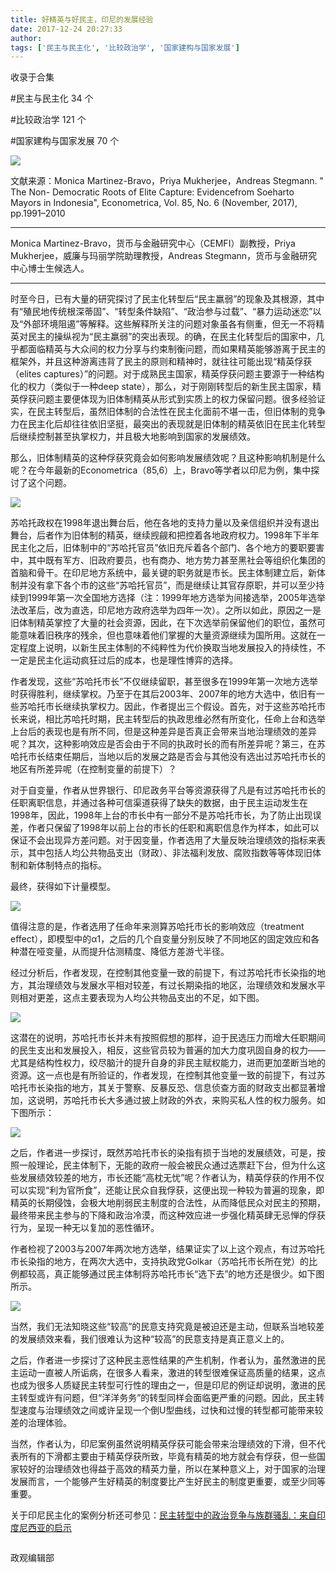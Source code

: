 ```yaml
---
title: 好精英与好民主，印尼的发展经验
date: 2017-12-24 20:27:33
author: 
tags: ['民主与民主化', '比较政治学', '国家建构与国家发展']
---
```



收录于合集

#民主与民主化 34 个

#比较政治学 121 个

#国家建构与国家发展 70 个

<img src='/images/609/2.png' width='auto' />

文献来源：Monica Martinez-Bravo，Priya Mukherjee，Andreas Stegmann. " The Non-
Democratic Roots of Elite Capture: Evidencefrom Soeharto Mayors in Indonesia",
Econometrica, Vol. 85, No. 6 (November, 2017), pp.1991–2010

* * *

Monica Martinez-Bravo，货币与金融研究中心（CEMFI）副教授，Priya Mukherjee，威廉与玛丽学院助理教授，Andreas
Stegmann，货币与金融研究中心博士生候选人。

* * *

  

时至今日，已有大量的研究探讨了民主化转型后“民主羸弱”的现象及其根源，其中有“殖民地传统根深蒂固”、“转型条件缺陷”、“政治参与过载”、“暴力运动迷恋”以及“外部环境阻遏”等解释。这些解释所关注的问题对象虽各有侧重，但无一不将精英对民主的操纵视为“民主羸弱”的突出表现。的确，在民主化转型后的国家中，几乎都面临精英与大众间的权力分享与约束制衡问题，而如果精英能够游离于民主的框架外，并且这种游离违背了民主的原则和精神时，就往往可能出现“精英俘获（elites
captures）”的问题。对于成熟民主国家，精英俘获问题主要源于一种结构化的权力（类似于一种deep
state），那么，对于刚刚转型后的新生民主国家，精英俘获问题主要便体现为旧体制精英从形式到实质上的权力保留问题。很多经验证实，在民主转型后，虽然旧体制的合法性在民主化面前不堪一击，但旧体制的竞争力在民主化后却往往依旧坚挺，最突出的表现就是旧体制的精英依旧在民主化转型后继续控制甚至执掌权力，并且极大地影响到国家的发展绩效。

那么，旧体制精英的这种俘获究竟会如何影响发展绩效呢？且这种影响机制是什么呢？在今年最新的Econometrica（85,6）上，Bravo等学者以印尼为例，集中探讨了这个问题。

  

![](/images/609/3.jpeg)

  

苏哈托政权在1998年退出舞台后，他在各地的支持力量以及亲信组织并没有退出舞台，后者作为旧体制的精英，继续觊觎和把控着各地政府权力。1998年下半年民主化之后，旧体制中的“苏哈托官员”依旧充斥着各个部门、各个地方的要职要害中，其中既有军方、旧政府要员，也有商办、地方势力甚至黑社会等组织化集团的首脑和骨干。在印尼地方系统中，最关键的职务就是市长。民主体制建立后，新体制并没有拿下各个市的这些“苏哈托官员”，而是继续让其官存原职，并可以至少持续到1999年第一次全国地方选择（注：1999年地方选举为间接选举，2005年选举法改革后，改为直选，印尼地方政府选举为四年一次）。之所以如此，原因之一是旧体制精英掌控了大量的社会资源，因此，在下次选举前保留他们的职位，虽然可能意味着旧秩序的残余，但也意味着他们掌握的大量资源继续为国所用。这就在一定程度上说明，以新生民主体制的不纯粹性为代价换取当地发展投入的持续性，不一定是民主化运动疯狂过后的成本，也是理性博弈的选择。

作者发现，这些“苏哈托市长”不仅继续留职，甚至很多在1999年第一次地方选举时获得胜利，继续掌权。乃至于在其后2003年、2007年的地方大选中，依旧有一些苏哈托市长继续执掌权力。因此，作者提出三个假设。首先，对于这些苏哈托市长来说，相比苏哈托时期，民主转型后的执政思维必然有所变化，任命上台和选举上台后的表现也是有所不同，但是这种差异是否真正会带来当地治理绩效的差异呢？其次，这种影响效应是否会由于不同的执政时长的而有所差异呢？第三，在苏哈托市长结束任期后，当地以后的发展之路是否会与其他没有选出过苏哈托市长的地区有所差异呢（在控制变量的前提下）？

对于自变量，作者从世界银行、印尼政务平台等资源获得了凡是有过苏哈托市长的任职离职信息，并通过各种可信渠道获得了缺失的数据，由于民主运动发生在1998年，因此，1998年上台的市长中有一部分不是苏哈托市长，为了防止出现误差，作者只保留了1998年以前上台的市长的任职和离职信息作为样本，如此可以保证不会出现异方差问题。对于因变量，作者选用了大量反映治理绩效的指标来表示，其中包括人均公共物品支出（财政）、非法福利发放、腐败指数等等体现旧体制和新体制特点的指标。

最终，获得如下计量模型。

![](/images/609/4.png)

值得注意的是，作者选用了任命年来测算苏哈托市长的影响效应（treatment
effect），即模型中的α1，之后的几个自变量分别反映了不同地区的固定效应和各种潜在哑变量，从而提升估测精度、降低方差游弋半径。

经过分析后，作者发现，在控制其他变量一致的前提下，有过苏哈托市长染指的地方，其治理绩效与发展水平相对较差，有过长期染指的地区，治理绩效和发展水平则相对更差，这点主要表现为人均公共物品支出的不足，如下图。

![](/images/609/5.png)

这潜在的说明，苏哈托市长并未有按照假想的那样，迫于民选压力而增大任职期间的民生支出和发展投入，相反，这些官员较为普遍的加大力度巩固自身的权力——尤其是结构性权力，绞尽脑汁的提升自身的非民主赋权能力，进而更加垄断当地的资源。这一点也是有所验证的，作者发现，在控制其他变量一致的前提下，有过苏哈托市长染指的地方，其关于警察、反暴反恐、信息侦查方面的财政支出都显著增加，这说明，苏哈托市长大多通过披上财政的外衣，来购买私人性的权力服务。如下图所示：

![](/images/609/6.png)

之后，作者进一步探讨，既然苏哈托市长的染指有损于当地的发展绩效，可是，按照一般理论，民主体制下，无能的政府一般会被民众通过选票赶下台，但为什么这些发展绩效较差的地方，市长还能“高枕无忧”呢？作者认为，精英俘获的作用不仅可以实现“利为官所食”，还能让民众自我俘获，这便出现一种较为普遍的现象，即精英的长期侵蚀，会极大地削弱民主制度的合法性，从而降低民众对民主的预期，最终带来民主参与的下降和政治冷漠，而这种效应进一步强化精英肆无忌惮的俘获行为，呈现一种无以复加的恶性循环。

作者检视了2003与2007年两次地方选举，结果证实了以上这个观点，有过苏哈托市长染指的地方，在两次大选中，支持执政党Golkar（苏哈托市长所在党）的比例都较高，真正能够通过民主体制将苏哈托市长“选下去”的地方还是很少。如下图所示。

![](/images/609/7.png)

当然，我们无法知晓这些“较高”的民意支持究竟是被迫还是主动，但联系当地较差的发展绩效来看，我们很难认为这种“较高”的民意支持是真正意义上的。

之后，作者进一步探讨了这种民主恶性结果的产生机制，作者认为，虽然激进的民主运动一直被人所诟病，在很多人看来，激进的转型很难保证高质量的结果，这点也成为很多人质疑民主转型可行性的理由之一，但是印尼的例证却说明，激进的民主转型或许有问题，但“洋洋务务”的转型同样会面临更严重的问题。因此，民主转型速度与治理绩效之间或许呈现一个倒U型曲线，过快和过慢的转型都可能带来较差的治理体验。

当然，作者认为，印尼案例虽然说明精英俘获可能会带来治理绩效的下滑，但不代表所有的下滑都主要由于精英俘获所致，毕竟有精英的地方就会有俘获，但一些国家较好的治理绩效也得益于高效的精英力量，所以在某种意义上，对于国家的治理发展而言，一个能够产生好精英的制度要比产生好民主的制度更重要，或至少同等重要。

关于印尼民主化的案例分析还可参见：[民主转型中的政治竞争与族群骚乱：来自印度尼西亚的启示](http://mp.weixin.qq.com/s?__biz=MzI5ODY0MTQ1OA==&mid=2247483853&idx=1&sn=8b9954c203fb19d7245014728e012393&chksm=eca3f090dbd479863b83d34d29f2b2bfe46b5bac61f5ee0a63ff5182c494b27a1d8f59d134ba&scene=21#wechat_redirect)

![]()

政观编辑部

